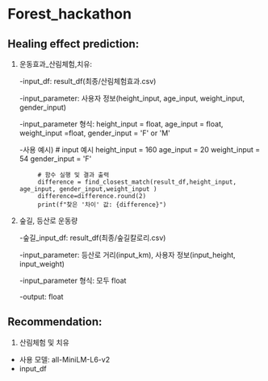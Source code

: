 # Forest_hackathon

## Healing effect prediction:

1. 운동효과_산림체험,치유:

   -input_df: result_df(최종/산림체험효과.csv)
   
   -input_parameter: 사용자 정보(height_input, age_input, weight_input, gender_input)
   
   -input_parameter 형식: height_input = float, age_input = float, weight_input =float, gender_input = 'F' or 'M'

   -사용 예시) # input 예시
            height_input = 160
            age_input = 20
            weight_input = 54
            gender_input = 'F'

            # 함수 실행 및 결과 출력
            difference = find_closest_match(result_df,height_input, age_input, gender_input,weight_input )
            difference=difference.round(2)
            print(f"찾은 '차이' 값: {difference}")

3. 숲길, 등산로 운동량
    
    -숲길_input_df: result_df(최종/숲길칼로리.csv)
   
    -input_parameter: 등산로 거리(input_km), 사용자 정보(input_height, input_weight)
   
    -input_parameter 형식: 모두 float
   
    -output: float

 
 


## Recommendation:
1. 산림체험 및 치유
- 사용 모델: all-MiniLM-L6-v2
- input_df
